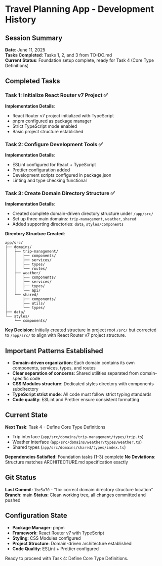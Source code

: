 # Travel Planning App - Development History

## Session Summary

**Date**: June 11, 2025  
**Tasks Completed**: Tasks 1, 2, and 3 from TO-DO.md  
**Current Status**: Foundation setup complete, ready for Task 4 (Core Type Definitions)

## Completed Tasks

### Task 1: Initialize React Router v7 Project ✅

**Implementation Details**:
- React Router v7 project initialized with TypeScript
- pnpm configured as package manager
- Strict TypeScript mode enabled
- Basic project structure established

### Task 2: Configure Development Tools ✅

**Implementation Details**:
- ESLint configured for React + TypeScript
- Prettier configuration added
- Development scripts configured in package.json
- Linting and type checking functional

### Task 3: Create Domain Directory Structure ✅

**Implementation Details**:
- Created complete domain-driven directory structure under `/app/src/`
- Set up three main domains: `trip-management`, `weather`, `shared`
- Added supporting directories: `data`, `styles/components`

**Directory Structure Created**:
```
app/src/
├── domains/
│   ├── trip-management/
│   │   ├── components/
│   │   ├── services/
│   │   ├── types/
│   │   └── routes/
│   ├── weather/
│   │   ├── components/
│   │   ├── services/
│   │   ├── types/
│   │   └── api/
│   └── shared/
│       ├── components/
│       ├── utils/
│       └── types/
├── data/
└── styles/
    └── components/
```

**Key Decision**: Initially created structure in project root `/src/` but corrected to `/app/src/` to align with React Router v7 project structure.

## Important Patterns Established

- **Domain-driven organization**: Each domain contains its own components, services, types, and routes
- **Clear separation of concerns**: Shared utilities separated from domain-specific code
- **CSS Modules structure**: Dedicated styles directory with components subdirectory
- **TypeScript strict mode**: All code must follow strict typing standards
- **Code quality**: ESLint and Prettier ensure consistent formatting

## Current State

**Next Task**: Task 4 - Define Core Type Definitions
- Trip interface (`app/src/domains/trip-management/types/trip.ts`)
- Weather interface (`app/src/domains/weather/types/weather.ts`)
- Shared types (`app/src/domains/shared/types/index.ts`)

**Dependencies Satisfied**: Foundation tasks (1-3) complete
**No Deviations**: Structure matches ARCHITECTURE.md specification exactly

## Git Status

**Last Commit**: `1be5a70` - "fix: correct domain directory structure location"
**Branch**: main
**Status**: Clean working tree, all changes committed and pushed

## Configuration State

- **Package Manager**: pnpm
- **Framework**: React Router v7 with TypeScript
- **Styling**: CSS Modules configured
- **Project Structure**: Domain-driven architecture established
- **Code Quality**: ESLint + Prettier configured

Ready to proceed with Task 4: Define Core Type Definitions.